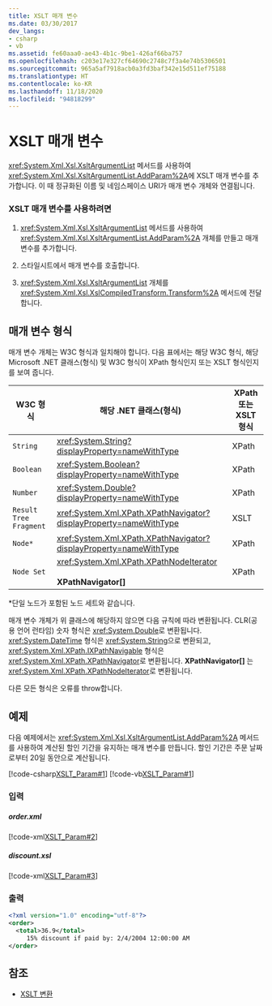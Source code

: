 ```yaml
---
title: XSLT 매개 변수
ms.date: 03/30/2017
dev_langs:
- csharp
- vb
ms.assetid: fe60aaa0-ae43-4b1c-9be1-426af66ba757
ms.openlocfilehash: c203e17e327cf64690c2748c7f3a4e74b5306501
ms.sourcegitcommit: 965a5af7918acb0a3fd3baf342e15d511ef75188
ms.translationtype: HT
ms.contentlocale: ko-KR
ms.lasthandoff: 11/18/2020
ms.locfileid: "94818299"
---
```

# <a name="xslt-parameters"></a>XSLT 매개 변수
<xref:System.Xml.Xsl.XsltArgumentList> 메서드를 사용하여 <xref:System.Xml.Xsl.XsltArgumentList.AddParam%2A>에 XSLT 매개 변수를 추가합니다. 이 때 정규화된 이름 및 네임스페이스 URI가 매개 변수 개체와 연결됩니다.  
  
### <a name="to-use-an-xslt-parameter"></a>XSLT 매개 변수를 사용하려면  
  
1. <xref:System.Xml.Xsl.XsltArgumentList> 메서드를 사용하여 <xref:System.Xml.Xsl.XsltArgumentList.AddParam%2A> 개체를 만들고 매개 변수를 추가합니다.  
  
2. 스타일시트에서 매개 변수를 호출합니다.  
  
3. <xref:System.Xml.Xsl.XsltArgumentList> 개체를 <xref:System.Xml.Xsl.XslCompiledTransform.Transform%2A> 메서드에 전달합니다.  
  
## <a name="parameter-types"></a>매개 변수 형식  
 매개 변수 개체는 W3C 형식과 일치해야 합니다. 다음 표에서는 해당 W3C 형식, 해당 Microsoft .NET 클래스(형식) 및 W3C 형식이 XPath 형식인지 또는 XSLT 형식인지를 보여 줍니다.  
  
|W3C 형식|해당 .NET 클래스(형식)|XPath 또는 XSLT 형식|  
|--------------|------------------------------------|------------------------|  
|`String`|<xref:System.String?displayProperty=nameWithType>|XPath|  
|`Boolean`|<xref:System.Boolean?displayProperty=nameWithType>|XPath|  
|`Number`|<xref:System.Double?displayProperty=nameWithType>|XPath|  
|`Result Tree Fragment`|<xref:System.Xml.XPath.XPathNavigator?displayProperty=nameWithType>|XSLT|  
|`Node*`|<xref:System.Xml.XPath.XPathNavigator?displayProperty=nameWithType>|XPath|  
|`Node Set`|<xref:System.Xml.XPath.XPathNodeIterator><br /><br /> **XPathNavigator[]**|XPath|  
  
 *단일 노드가 포함된 노드 세트와 같습니다.  
  
 매개 변수 개체가 위 클래스에 해당하지 않으면 다음 규칙에 따라 변환됩니다. CLR(공용 언어 런타임) 숫자 형식은 <xref:System.Double>로 변환됩니다. <xref:System.DateTime> 형식은 <xref:System.String>으로 변환되고, <xref:System.Xml.XPath.IXPathNavigable> 형식은 <xref:System.Xml.XPath.XPathNavigator>로 변환됩니다. **XPathNavigator[]** 는 <xref:System.Xml.XPath.XPathNodeIterator>로 변환됩니다.  
  
 다른 모든 형식은 오류를 throw합니다.  
  
## <a name="example"></a>예제  
 다음 예제에서는 <xref:System.Xml.Xsl.XsltArgumentList.AddParam%2A> 메서드를 사용하여 계산된 할인 기간을 유지하는 매개 변수를 만듭니다. 할인 기간은 주문 날짜로부터 20일 동안으로 계산됩니다.  
  
 [!code-csharp[XSLT_Param#1](../../../../samples/snippets/csharp/VS_Snippets_Data/XSLT_Param/CS/xsltparam.cs#1)]
 [!code-vb[XSLT_Param#1](../../../../samples/snippets/visualbasic/VS_Snippets_Data/XSLT_Param/VB/xsltparam.vb#1)]  
  
### <a name="input"></a>입력  
  
##### <a name="orderxml"></a>order.xml  
 [!code-xml[XSLT_Param#2](../../../../samples/snippets/xml/VS_Snippets_Data/XSLT_Param/XML/order.xml#2)]  
  
##### <a name="discountxsl"></a>discount.xsl  
 [!code-xml[XSLT_Param#3](../../../../samples/snippets/xml/VS_Snippets_Data/XSLT_Param/XML/discount.xsl#3)]  
  
### <a name="output"></a>출력  
  
```xml  
<?xml version="1.0" encoding="utf-8"?>  
<order>  
  <total>36.9</total>  
     15% discount if paid by: 2/4/2004 12:00:00 AM  
</order>  
```  
  
## <a name="see-also"></a>참조

- [XSLT 변환](xslt-transformations.md)
